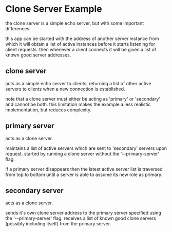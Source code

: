 # Clone Server Example

the clone server is a simple echo server, but with some important differences.

this app can be started with the address of another server instance from which
it will obtain a list of active instances before it starts listening for client
requests. then whenever a client connects it will be given a list of known good
server addresses.

## clone server

acts as a simple echo server to clients, returning a list of other active servers
to clients when a new connection is established.

note that a clone server must either be acting as 'primary' or 'secondary' and
cannot be both. this limitation makes the example a less realistic implementation,
but reduces complexity.

## primary server

acts as a clone server.

maintains a list of active servers which are sent to 'secondary' servers upon
request. started by running a clone server without the '--primary-server' flag.

if a primary server disappears then the latest active server list is traversed
from top to bottom until a server is able to assume its new role as primary.

## secondary server

acts as a clone server.

sends it's own clone server address to the primary server specified using the
'--primary-server' flag. receives a list of known good clone servers (possibly
including itself) from the primary server.



